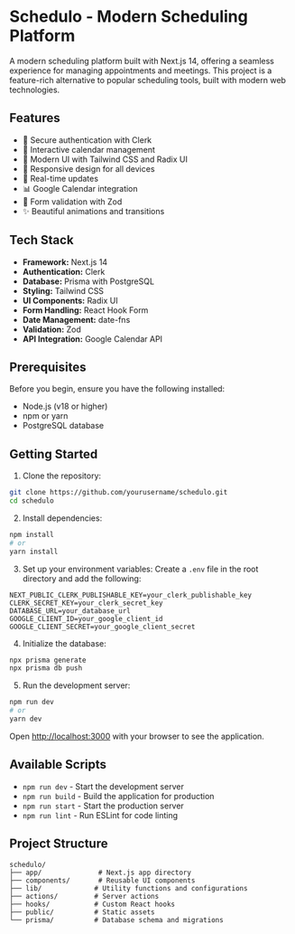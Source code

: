 # Schedulo - Modern Scheduling Platform

A modern scheduling platform built with Next.js 14, offering a seamless experience for managing appointments and meetings. This project is a feature-rich alternative to popular scheduling tools, built with modern web technologies.

## Features

- 🔐 Secure authentication with Clerk
- 📅 Interactive calendar management
- 🎨 Modern UI with Tailwind CSS and Radix UI
- 📱 Responsive design for all devices
- 🔄 Real-time updates
- 📊 Google Calendar integration
- 🎯 Form validation with Zod
- ✨ Beautiful animations and transitions

## Tech Stack

- **Framework:** Next.js 14
- **Authentication:** Clerk
- **Database:** Prisma with PostgreSQL
- **Styling:** Tailwind CSS
- **UI Components:** Radix UI
- **Form Handling:** React Hook Form
- **Date Management:** date-fns
- **Validation:** Zod
- **API Integration:** Google Calendar API

## Prerequisites

Before you begin, ensure you have the following installed:
- Node.js (v18 or higher)
- npm or yarn
- PostgreSQL database

## Getting Started

1. Clone the repository:
```bash
git clone https://github.com/yourusername/schedulo.git
cd schedulo
```

2. Install dependencies:
```bash
npm install
# or
yarn install
```

3. Set up your environment variables:
Create a `.env` file in the root directory and add the following:
```env
NEXT_PUBLIC_CLERK_PUBLISHABLE_KEY=your_clerk_publishable_key
CLERK_SECRET_KEY=your_clerk_secret_key
DATABASE_URL=your_database_url
GOOGLE_CLIENT_ID=your_google_client_id
GOOGLE_CLIENT_SECRET=your_google_client_secret
```

4. Initialize the database:
```bash
npx prisma generate
npx prisma db push
```

5. Run the development server:
```bash
npm run dev
# or
yarn dev
```

Open [http://localhost:3000](http://localhost:3000) with your browser to see the application.

## Available Scripts

- `npm run dev` - Start the development server
- `npm run build` - Build the application for production
- `npm run start` - Start the production server
- `npm run lint` - Run ESLint for code linting

## Project Structure

```
schedulo/
├── app/              # Next.js app directory
├── components/       # Reusable UI components
├── lib/             # Utility functions and configurations
├── actions/         # Server actions
├── hooks/           # Custom React hooks
├── public/          # Static assets
└── prisma/          # Database schema and migrations
```


